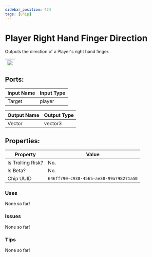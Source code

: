 ```yaml
---
sidebar_position: 424
tags: [Chip]
---
```


# Player Right Hand Finger Direction


Outputs the direction of a Player's right hand finger.

| ![](https://images-ext-2.discordapp.net/external/MPmIaQzlEPmgGWlgi-WxBBXt0Bjv_zWPkg1y1f_sy3s/https/www.recroomcircuits.com/image/circuit/absolute-value?width=206&height=108) |
|-----|

## Ports:

| Input Name | Input Type |
|-----------|-----------|
| Target | player |

| Output Name | Output Type |
|-----------|-----------|
| Vector | vector3 |

## Properties:

| Property  | Value |
|-------------------|-----------|
| Is Trolling Risk? | No. |
| Is Beta? | No. |
| Chip UUID | `646ff790-c930-4565-ae38-99a798271a50` |

### Uses
None so far!

### Issues
None so far!

### Tips
None so far!
